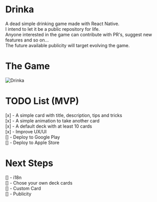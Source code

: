 # Drinka
A dead simple drinking game made with React Native.  
I intend to let it be a public repository for life.  
Anyone interested in the game can contribute with PR's, suggest new features and so on...  
The future available publicity will target evolving the game.

# The Game
![Drinka](https://user-images.githubusercontent.com/11022437/90585706-d5bfde80-e1ab-11ea-8015-4b6e81f42be4.gif)

# TODO List (MVP)
[x] - A simple card with title, description, tips and tricks  
[x] - A simple animation to take another card  
[x] - A default deck with at least 10 cards  
[x] - Improve UX/UI  
[] - Deploy to Google Play  
[] - Deploy to Apple Store  


# Next Steps
[] - i18n  
[] - Chose your own deck cards  
[] - Custom Card  
[] - Publicity  
